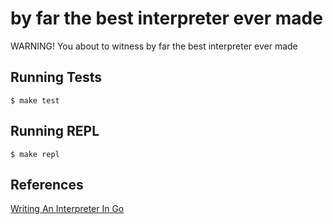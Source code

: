 # by far the best interpreter ever made

WARNING! You about to witness by far the best interpreter ever made


## Running Tests
```shell
$ make test
```

## Running REPL
```shell
$ make repl
```

## References

[Writing An Interpreter In Go](https://interpreterbook.com/)